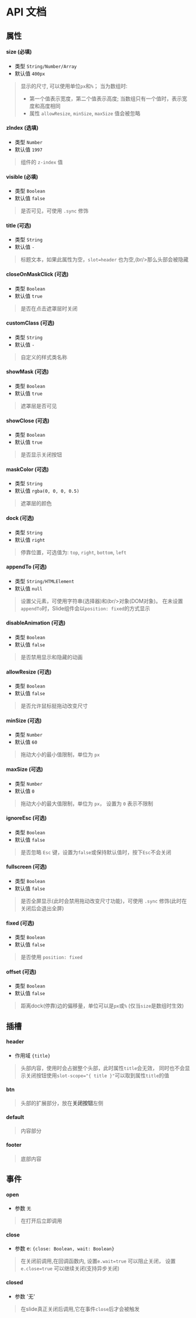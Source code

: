 # API 文档

## 属性

#### size (必填)

- 类型 `String/Number/Array`
- 默认值 `400px`

> 显示的尺寸, 可以使用单位`px`和`%`；
> 当为数组时:
> - 第一个值表示宽度，第二个值表示高度;
> 当数组只有一个值时，表示宽度和高度相同
> - 属性 `allowResize`, `minSize`, `maxSize`  值会被忽略

#### zIndex (选填)

- 类型 `Number`
- 默认值 `1997`

> 组件的 `z-index` 值

#### visible  (必填)

- 类型 `Boolean`
- 默认值 `false`

> 是否可见，可使用 `.sync` 修饰

#### title  (可选)

- 类型 `String`
- 默认值 `-`

> 标题文本，如果此属性为空，`slot=header` 也为空,(br/>那么头部会被隐藏

#### closeOnMaskClick  (可选)

- 类型 `Boolean`
- 默认值 `true`

> 是否在点击遮罩层时关闭

#### customClass  (可选)

- 类型 `String`
- 默认值 `-`

> 自定义的样式类名称

#### showMask  (可选)

- 类型 `Boolean`
- 默认值 `true`

> 遮罩层是否可见

#### showClose  (可选)

- 类型 `Boolean`
- 默认值 `true`

> 是否显示关闭按钮

#### maskColor  (可选)

- 类型 `String`
- 默认值 `rgba(0, 0, 0, 0.5)`

> 遮罩层的颜色

#### dock  (可选)

- 类型 `String`
- 默认值 `right`

> 停靠位置，可选值为: `top`, `right`, `bottom`, `left`

#### appendTo  (可选)

- 类型 `String/HTMLElement`
- 默认值 `null`

> 设置父元素，可使用字符串(选择器)和(br/>对象(DOM对象)。
> 在未设置`appendTo`时，Slide组件会以`position: fixed`的方式显示

#### disableAnimation  (可选)

- 类型 `Boolean`
- 默认值 `false`

> 是否禁用显示和隐藏的动画

#### allowResize  (可选)

- 类型 `Boolean`
- 默认值 `false`

> 是否允许鼠标挺拖动改变尺寸

#### minSize  (可选)

- 类型 `Number`
- 默认值 `60`

> 拖动大小的最小值限制，单位为 `px`

#### maxSize  (可选)

- 类型 `Number`
- 默认值 `0`

> 拖动大小的最大值限制，单位为 `px`， 设置为 `0` 表示不限制

#### ignoreEsc  (可选)

- 类型 `Boolean`
- 默认值 `false`

> 是否忽略 `Esc` 键，设置为`false`或保持默认值时，按下`Esc`不会关闭

#### fullscreen  (可选)

- 类型 `Boolean`
- 默认值 `false`

> 是否全屏显示(此时会禁用拖动改变尺寸功能)，可使用 `.sync` 修饰(此时在关闭后会退出全屏)

#### fixed  (可选)

- 类型 `Boolean`
- 默认值 `false`

> 是否使用 `position: fixed`

#### offset (可选)

- 类型 `Boolean`
- 默认值 `false`

> 距离dock(停靠)边的偏移量，单位可以是`px`或`%` (仅当`size`是数组时生效)

## 插槽

#### header

- 作用域 `{title}`

> 头部内容，使用时会占据整个头部，此时属性`title`会无效，
> 同时也不会显示关闭按钮使用`slot-scope="{ title }"`可以取到属性`title`的值

#### btn

> 头部的扩展部分，放在**关闭按钮**左侧

#### default

> 内容部分

#### footer

> 底部内容

## 事件

#### open

- 参数 `无`

> 在打开后立即调用

#### close

- 参数 e: `{close: Boolean, wait: Boolean}`

> 在关闭前调用,在回调函数内, 设置`e.wait=true` 可以阻止关闭，
> 设置 `e.close=true` 可以继续关闭(支持异步关闭)

#### closed

- 参数 '无'

> 在slide真正关闭后调用,它在事件`close`后才会被触发
